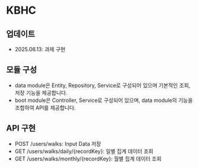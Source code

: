 # KBHC

## 업데이트
- 2025.06.13: 과제 구현

## 모듈 구성
- data module은 Entity, Repository, Service로 구성되어 있으며 기본적인 조회, 저장 기능을 제공합니다.
- boot module은 Controller, Service로 구성되어 있으며, data module의 기능을 조합하여 API를 제공합니다.
 

## API 구현
- POST /users/walks: Input Data 저장 
- GET /users/walks/daily/{recordKey}: 일별 집계 데이터 조회
- GET /users/walks/monthly/{recordKey}: 월별 집계 데이터 조회
